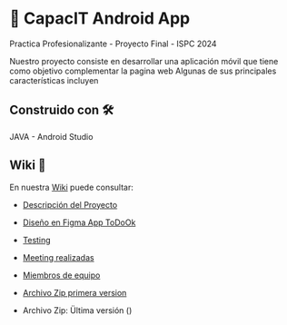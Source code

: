 # 📱 CapacIT Android App 
Practica Profesionalizante - Proyecto Final  - ISPC 2024

Nuestro proyecto consiste en desarrollar una aplicación móvil que tiene como objetivo complementar la pagina web 
Algunas de sus principales características incluyen 

## Construido con 🛠️
JAVA  -  Android Studio

## Wiki 📖
En nuestra [Wiki](https://github.com/Capacit-ISPC/Project_CapacIT-App/wiki) puede consultar:

 - [Descripción del Proyecto]()

  - [Diseño en Figma App ToDoOk ](https://www.figma.com/file/yzoff40O4O2ZKgYflUPnZe/CapacIT-Dise%C3%B1o?type=design&node-id=0-1&mode=design&t=g4FAlhO14i6vCfrD-0)
   
 - [Testing](https://github.com/Capacit-ISPC/Project_CapacIT-App/wiki/Testing)

 - [Meeting realizadas](https://github.com/Capacit-ISPC/Project_CapacIT-App/wiki/Reuniones-Equipo)
 
 - [Miembros de equipo](https://github.com/Capacit-ISPC/Project_CapacIT-App/wiki/Miembros-de-Equipo)
 
 
 - [Archivo Zip primera version]()

* Archivo Zip: Ültima versión ()
